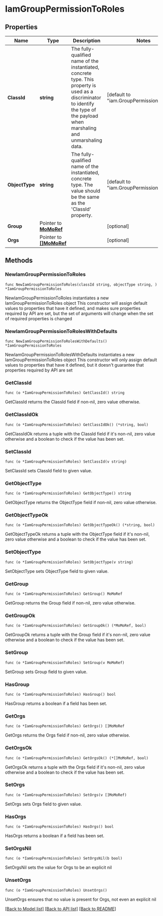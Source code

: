 # IamGroupPermissionToRoles

## Properties

Name | Type | Description | Notes
------------ | ------------- | ------------- | -------------
**ClassId** | **string** | The fully-qualified name of the instantiated, concrete type. This property is used as a discriminator to identify the type of the payload when marshaling and unmarshaling data. | [default to "iam.GroupPermissionToRoles"]
**ObjectType** | **string** | The fully-qualified name of the instantiated, concrete type. The value should be the same as the &#39;ClassId&#39; property. | [default to "iam.GroupPermissionToRoles"]
**Group** | Pointer to [**MoMoRef**](mo.MoRef.md) |  | [optional] 
**Orgs** | Pointer to [**[]MoMoRef**](MoMoRef.md) |  | [optional] 

## Methods

### NewIamGroupPermissionToRoles

`func NewIamGroupPermissionToRoles(classId string, objectType string, ) *IamGroupPermissionToRoles`

NewIamGroupPermissionToRoles instantiates a new IamGroupPermissionToRoles object
This constructor will assign default values to properties that have it defined,
and makes sure properties required by API are set, but the set of arguments
will change when the set of required properties is changed

### NewIamGroupPermissionToRolesWithDefaults

`func NewIamGroupPermissionToRolesWithDefaults() *IamGroupPermissionToRoles`

NewIamGroupPermissionToRolesWithDefaults instantiates a new IamGroupPermissionToRoles object
This constructor will only assign default values to properties that have it defined,
but it doesn't guarantee that properties required by API are set

### GetClassId

`func (o *IamGroupPermissionToRoles) GetClassId() string`

GetClassId returns the ClassId field if non-nil, zero value otherwise.

### GetClassIdOk

`func (o *IamGroupPermissionToRoles) GetClassIdOk() (*string, bool)`

GetClassIdOk returns a tuple with the ClassId field if it's non-nil, zero value otherwise
and a boolean to check if the value has been set.

### SetClassId

`func (o *IamGroupPermissionToRoles) SetClassId(v string)`

SetClassId sets ClassId field to given value.


### GetObjectType

`func (o *IamGroupPermissionToRoles) GetObjectType() string`

GetObjectType returns the ObjectType field if non-nil, zero value otherwise.

### GetObjectTypeOk

`func (o *IamGroupPermissionToRoles) GetObjectTypeOk() (*string, bool)`

GetObjectTypeOk returns a tuple with the ObjectType field if it's non-nil, zero value otherwise
and a boolean to check if the value has been set.

### SetObjectType

`func (o *IamGroupPermissionToRoles) SetObjectType(v string)`

SetObjectType sets ObjectType field to given value.


### GetGroup

`func (o *IamGroupPermissionToRoles) GetGroup() MoMoRef`

GetGroup returns the Group field if non-nil, zero value otherwise.

### GetGroupOk

`func (o *IamGroupPermissionToRoles) GetGroupOk() (*MoMoRef, bool)`

GetGroupOk returns a tuple with the Group field if it's non-nil, zero value otherwise
and a boolean to check if the value has been set.

### SetGroup

`func (o *IamGroupPermissionToRoles) SetGroup(v MoMoRef)`

SetGroup sets Group field to given value.

### HasGroup

`func (o *IamGroupPermissionToRoles) HasGroup() bool`

HasGroup returns a boolean if a field has been set.

### GetOrgs

`func (o *IamGroupPermissionToRoles) GetOrgs() []MoMoRef`

GetOrgs returns the Orgs field if non-nil, zero value otherwise.

### GetOrgsOk

`func (o *IamGroupPermissionToRoles) GetOrgsOk() (*[]MoMoRef, bool)`

GetOrgsOk returns a tuple with the Orgs field if it's non-nil, zero value otherwise
and a boolean to check if the value has been set.

### SetOrgs

`func (o *IamGroupPermissionToRoles) SetOrgs(v []MoMoRef)`

SetOrgs sets Orgs field to given value.

### HasOrgs

`func (o *IamGroupPermissionToRoles) HasOrgs() bool`

HasOrgs returns a boolean if a field has been set.

### SetOrgsNil

`func (o *IamGroupPermissionToRoles) SetOrgsNil(b bool)`

 SetOrgsNil sets the value for Orgs to be an explicit nil

### UnsetOrgs
`func (o *IamGroupPermissionToRoles) UnsetOrgs()`

UnsetOrgs ensures that no value is present for Orgs, not even an explicit nil

[[Back to Model list]](../README.md#documentation-for-models) [[Back to API list]](../README.md#documentation-for-api-endpoints) [[Back to README]](../README.md)


